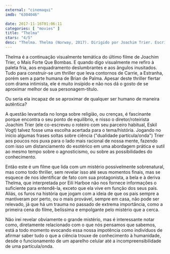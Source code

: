 ```yaml
---
external: "cinemaqui"
imdb: "6304046"

date: 2017-11-16T01:06:11
categories: [ "movies" ]
title: "Thelma"
stars: "4/5"
desc: "Thelma. Thelma (Norway, 2017). Dirigido por Joachim Trier. Escrito por Joachim Trier, Eskil Vogt. Com Eili Harboe (Thelma), Kaya Wilkins (Anja), Henrik Rafaelsen (Trond), Ellen Dorrit Petersen (Unni), Ludvig Algeback (Little brother), Isabel Christine Andreasen (Student), Camilla Belsvik (Nurse), Lars Berge (Lifeguard), Vanessa Borgli (Anja's mother Vilde)."
---
```

Thelma é a continuação visualmente temática do último filme de Joachim Trier, o Mais Forte Que Bombas. E quando digo visualmente me refiro à paleta fria, aos enquadramento deslumbrantes e aos ângulos inusitados. Tudo para construir-se um thriller que leva contornos de Carrie, a Estranha, porém sem a parte humana de Brian de Palma. Apesar deste thriller flertar com drama intimista, ele é muito insípido e não nos dá o gosto de se aproximar melhor de sua personagem-título.

Ou seria ela incapaz de se aproximar de qualquer ser humano de maneira autêntica?

A questão levantada no longa sobre religião, ou crenças, é fascinante porque encontra o seu ponto de equilíbrio, e nisso o diretor/roteirista Joachim Trier (ele co-escreveu o roteiro com seu parceiro habitual, Eskil Vogt) talvez fosse uma escolha acertada para o tema/história. Jogando no início algumas frases soltas sobre ciência ("dualidade partícula/onda") Trier aos poucos nos puxa para o lado mais racional de nossa mente, fazendo com isso um distanciamento do esotérico em uma abordagem prática e sutil ao mesmo tempo sobre o agnosticismo, ou sobre as possibilidades do conhecimento.

Então este é um filme que lida com um mistério possivelmente sobrenatural, mas como todo thriller, sem revelar isso até seus momentos finais, mas se esquece de nos identificar de fato com sua protagonista, a bela e à deriva Thelma, que interpretada por Eili Harboe não nos fornece informações o suficiente para entendê-la, exceto que ela vive em função dos seus pais. Aliás, os furos na história que jogam com a ideia de que os pais sempre a mantiveram por perto, ou o mais provável, sempre em casa, não pode ser relevado, já que há um trauma no passado de extrema importância, como a primeira cena do filme, belíssima e empolgante pelo mistério que a cerca.

Não irei revelar obviamente o grande mistério, mas é interessante notar como, diretamente relacionado com o que nós pensamos que sabemos, está a todo momento evocando essa nossa impotência como indivíduos de afirmar saber tudo o que a ciência trouxe de conhecimento à humanidade, desde o funcionamento de um aparelho celular até a incompreensibilidade de uma partícula/onda.
